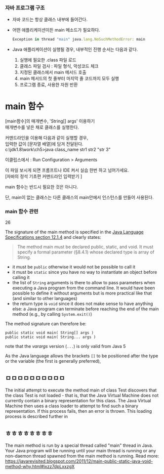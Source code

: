 ### 자바 프로그램 구조

- 자바 코드는 항상 클래스 내부에 들어간다.
- 어떤 애플리케이션이든 main 메소드가 필요하다.
    
    ```jsx
    Exception in thread "main" java.lang.NoSuchMethodError: main
    ```
    

- Java 애플리케이션이 실행될 경우,
내부적인 진행 순서는 다음과 같다.
    1. 실행에 필요한 .class 파일 로드
    2. 클래스 파일 검사 : 파일 형식, 악성코드 체크
    3. 지정된 클래스에서 main 메서드 호출
    4. main 메서드의 첫 줄부터 마지막 줄 코드까지 모두 실행
    5. 프로그램 종료, 사용한 자원 반환


# main 함수



[main함수]의 매개변수, 'String[] args' 이용하기  
매개변수를 넣은 채로 클래스를 실행한다.

커맨드라인을 이용해 다음과 같이 실행할 경우,  
 입력한 값이 [문자열 배열]에 담겨 전달된다.  
c:\jdk1.8\work\ch5>java class_name str1 str2 "str 3" 


이클립스에서 : Run Configuration > Arguments

이 파일 보시게 되면 프롬프트나 IDE 켜서 실습 한번 하고 넘어가세요.  
[자바의 정석 기초편 커맨드라인 입력받기 ]  

main 함수는 반드시 필요한 것은 아니다.

단, main이 없는 클래스는 다른 클래스의 main안에서 인스턴스를 만들어 사용된다.

### main 함수 관련

26

The signature of the main method is specified in the [Java Language Specifications section 12.1.4](http://docs.oracle.com/javase/specs/jls/se8/html/jls-12.html#jls-12.1.4) and clearly states:

> The method main must be declared public, static, and void. It must specify a formal parameter (§8.4.1) whose declared type is array of String.
> 
- it must be `public` otherwise it would not be possible to call it
- it must be `static` since you have no way to instantiate an object before calling it
- the list of `String` arguments is there to allow to pass parameters when executing a Java program from the command line. It would have been possible to define it without arguments but is more practical like that (and similar to other languages)
- the return type is `void` since it does not make sense to have anything else: a Java program can terminate before reaching the end of the main method (e.g., by calling `System.exit()`)

The method signature can therefore be:

```
public static void main( String[] args )
public static void main( String... args )

```

note that the *varargs* version (`...`) is only valid from Java 5

As the Java language allows the brackets `[]` to be positioned after the type or the variable (the first is generally preferred),






## ㅁㅁㅁㅁㅁㅁㅁㅁㅁㅁ

The initial attempt to execute the method main of class Test discovers that the class Test is not loaded - that is, that the Java Virtual Machine does not currently contain a binary representation for this class. The Java Virtual Machine then uses a class loader to attempt to find such a binary representation. If this process fails, then an error is thrown. This loading process is described further in

## ㅎㅎㅎㅎㅎㅎㅎㅎ




The main method is run by a special thread called "main" thread in Java. Your Java program will be running until your main thread is running or any non-daemon thread spawned from the main method is running.
Read more: https://javarevisited.blogspot.com/2011/12/main-public-static-java-void-method-why.html#ixzz7dpLxxzgX

